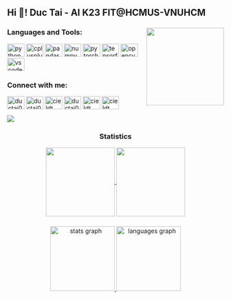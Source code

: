 <h2 align="left">Hi 👋! Duc Tai - AI K23 FIT@HCMUS-VNUHCM</h2>

###

<img align="right" height="180" src="https://i.imgflip.com/8sv70h.gif"  />

###

<h3 align="left">Languages and Tools:</h3>
<div align="left">
  <a href="https://github.com/ductai05">
    <img src="https://cdn.jsdelivr.net/gh/devicons/devicon/icons/python/python-original.svg" height="30" width="40" alt="python logo" /></a>
    <img src="https://cdn.jsdelivr.net/gh/devicons/devicon/icons/cplusplus/cplusplus-original.svg" height="30" width="40" alt="cplusplus logo" /></a>
    <img src="https://cdn.simpleicons.org/pandas/150458" height="30" width="40" alt="pandas logo" />
    <img src="https://cdn.jsdelivr.net/gh/devicons/devicon@latest/icons/numpy/numpy-original.svg" height="30" width="40" alt="numpy logo" /></a>
    <img src="https://cdn.jsdelivr.net/gh/devicons/devicon/icons/pytorch/pytorch-original.svg" height="30" width="40" alt="pytorch logo" /></a>
    <img src="https://cdn.jsdelivr.net/gh/devicons/devicon/icons/tensorflow/tensorflow-original.svg" height="30" width="40" alt="tensorflow logo" /></a>
    <img src="https://cdn.jsdelivr.net/gh/devicons/devicon/icons/opencv/opencv-original.svg" height="30" width="40" alt="opencv logo" /></a>
    <img src="https://cdn.jsdelivr.net/gh/devicons/devicon/icons/vscode/vscode-original.svg" height="30" width="40" alt="vscode logo" /></a>
  </a>
</div>

###

<h3 align="left">Connect with me:</h3>
<p align="left">
<a href="https://github.com/in/ductai05" target="blank"><img align="center" src="https://raw.githubusercontent.com/rahuldkjain/github-profile-readme-generator/888aff31e1d26dd2a6acf6afebbc34970aeb0118/src/images/icons/Social/github.svg" alt="ductai05" height="30" width="40" /></a>
<a href="https://linkedin.com/in/ductai05" target="blank"><img align="center" src="https://raw.githubusercontent.com/rahuldkjain/github-profile-readme-generator/master/src/images/icons/Social/linked-in-alt.svg" alt="ductai05" height="30" width="40" /></a>
<a href="https://kaggle.com/cieldt" target="blank"><img align="center" src="https://raw.githubusercontent.com/rahuldkjain/github-profile-readme-generator/master/src/images/icons/Social/kaggle.svg" alt="cieldt" height="30" width="40" /></a>
<a href="https://fb.com/ductai05" target="blank"><img align="center" src="https://raw.githubusercontent.com/rahuldkjain/github-profile-readme-generator/master/src/images/icons/Social/facebook.svg" alt="ductai05" height="30" width="40" /></a>
<a href="https://codeforces.com/profile/cieldt" target="blank"><img align="center" src="https://raw.githubusercontent.com/rahuldkjain/github-profile-readme-generator/master/src/images/icons/Social/codeforces.svg" alt="cieldt" height="30" width="40" /></a>
<a href="https://www.leetcode.com/cieldt" target="blank"><img align="center" src="https://raw.githubusercontent.com/rahuldkjain/github-profile-readme-generator/master/src/images/icons/Social/leet-code.svg" alt="cieldt" height="30" width="40" /></a>
</p>


<img src="https://user-images.githubusercontent.com/73097560/115834477-dbab4500-a447-11eb-908a-139a6edaec5c.gif"><h3 align="center">Statistics</h3>
<div align="center">
<a href="https://github.com/ductai05">
<img align="center" src="http://github-profile-summary-cards.vercel.app/api/cards/most-commit-language?username=ductai05&theme=2077" height="160em" />
<img align="center" src="http://github-profile-summary-cards.vercel.app/api/cards/profile-details?username=ductai05&theme=2077" height="160em" />
</div>

###

<div align="center">
  <a href="https://github.com/ductai05">
  <img src="https://github-readme-stats.vercel.app/api?username=ductai05&hide_title=false&hide_rank=false&show_icons=true&include_all_commits=true&count_private=true&disable_animations=false&theme=dracula&locale=en&hide_border=false" height="150" alt="stats graph"  />
  <img src="https://github-readme-stats.vercel.app/api/top-langs?username=ductai05&locale=en&hide_title=false&layout=compact&card_width=320&langs_count=5&theme=dracula&hide_border=false" height="150" alt="languages graph"  />
</div>